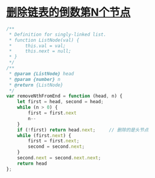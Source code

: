 # [删除链表的倒数第N个节点](https://leetcode-cn.com/explore/interview/card/top-interview-questions-easy/6/linked-list/42/)

```js
/**
 * Definition for singly-linked list.
 * function ListNode(val) {
 *     this.val = val;
 *     this.next = null;
 * }
 */
/**
 * @param {ListNode} head
 * @param {number} n
 * @return {ListNode}
 */
var removeNthFromEnd = function (head, n) {
    let first = head, second = head;
    while (n > 0) {
        first = first.next
        n--
    }
    if (!first) return head.next;     // 删除的是头节点
    while (first.next) {
        first = first.next;
        second = second.next;
    }
    second.next = second.next.next;
    return head
};

```
